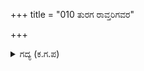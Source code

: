 +++
title = "010 ತುರಗ ರಾವ್ತರಿಗವರ"

+++

<details><summary>ಗದ್ಯ (ಕ.ಗ.ಪ) </summary>

10. ಕರ್ಣನು, ಕುದುರೆಗಳಿಗೆ, ಅದರ ಸವಾರರಿಗೆ ಮತ್ತು ಅವರ ಖಡ್ಗಗಳಿಗೆ, ಆನೆಗಳಿಗೆ ಅದರ ಯೋಧರಿಗೆ ಅವರ ಶಸ್ತ್ರಕ್ಕೆ, ಶ್ರೇಷ್ಠವಾದ ರಥಗಳಿಗೆ, ಅವುಗಳ ಸಾರಥಿಗಳಿಗೆ ಮತ್ತು ರಥಿಕರ ಬಿಲ್ಲುಬಾಣಗಳಿಗೆ -ಒಂದೊಂದಕ್ಕೆ ಒಂದೊಂದು ಬಾಣವನ್ನು ಹೊಡೆದು, ಒಂದೇ ಬಾಣದಿಂದ ಐದುನೂರು ಕಾಲಾಳುಗಳನ್ನು ಕತ್ತರಿಸುತ್ತ ಶತ್ರುಗಳ ಸೈನ್ಯವನ್ನು ಕೊಂದನು.
</details>
